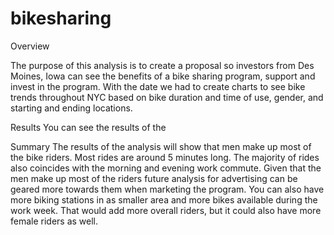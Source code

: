 # bikesharing

Overview

The purpose of this analysis is to create a proposal so investors from Des Moines, Iowa can see the benefits of a bike sharing program, support and invest in the program.  With the date we had to create charts to see bike trends throughout NYC based on bike duration and time of use, gender, and starting and ending locations.  

Results
You can see the results of the    

Summary
The results of the analysis will show that men make up most of the bike riders.  Most rides are around 5 minutes long.  The majority of rides also coincides with the morning and evening work commute.   Given that the men make up most of the riders future analysis for advertising can be geared more towards them when marketing the program.  You can also have more biking stations in as smaller area and more bikes available during the work week.  That would add more overall riders, but it could also have more female riders as well.     
